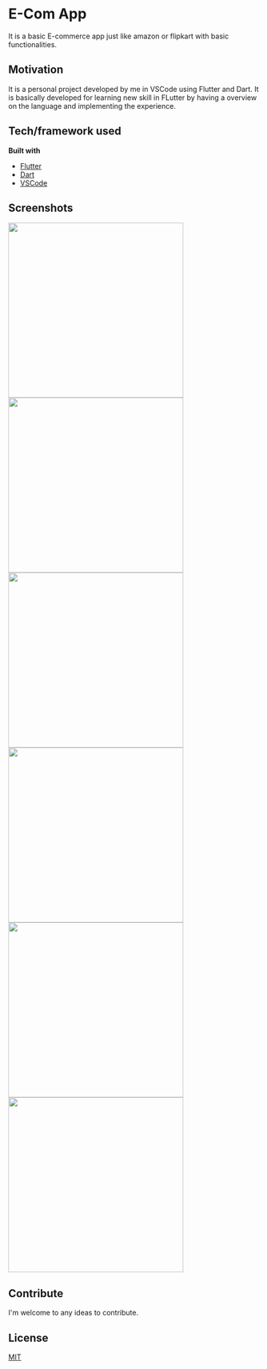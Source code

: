 # E-Com App

It is a basic E-commerce app just like amazon or flipkart with basic functionalities.

## Motivation
It is a personal project developed by me in VSCode using Flutter and Dart. It is basically developed for learning new skill in FLutter by having a overview on the language and implementing the experience.

## Tech/framework used

<b>Built with</b>
- [Flutter](https://flutter.dev/)
- [Dart](https://dart.dev/)
- [VSCode](https://code.visualstudio.com/)

## Screenshots

<img src="screenshots/Screenshot_1589613006.png" width="350" >
<img src="screenshots/Screenshot_1589613015.png" width="350" >
<img src="screenshots/Screenshot_1589613030.png" width="350" >
<img src="screenshots/Screenshot_1589613038.png" width="350" >
<img src="screenshots/Screenshot_1589613045.png" width="350" >
<img src="screenshots/Screenshot_1589613049.png" width="350" >

## Contribute
I'm welcome to any ideas to contribute.

## License
[MIT](https://choosealicense.com/licenses/mit/)
